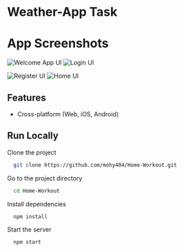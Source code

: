 # Weather-App Task

# App Screenshots

![ Welcome App UI](./screenshots/Welcome.png)
![Login UI](./screenshots/SignIn.png)

![Register UI](./screenshots//SignUp.png)
![Home UI](./screenshots//Home.png)


## Features

- Cross-platform (Web, iOS, Android)


## Run Locally

Clone the project

```bash
  git clone https://github.com/mohy404/Home-Workout.git
```

Go to the project directory

```bash
  cd Home-Workout
```

Install dependencies

```bash
  npm install
```

Start the server

```bash
  npm start
```